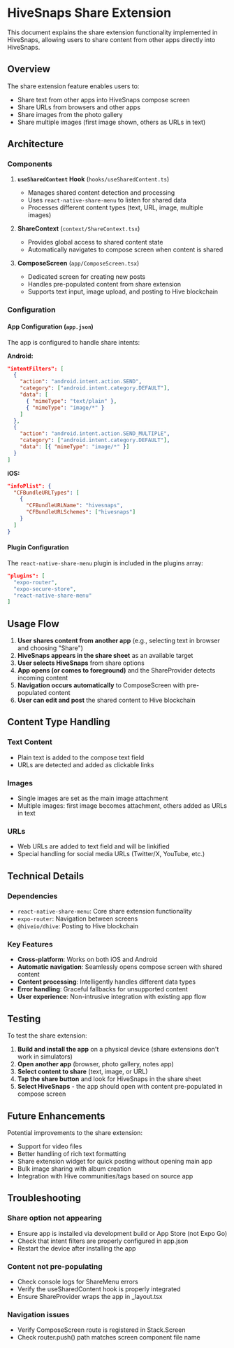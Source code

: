 # HiveSnaps Share Extension

This document explains the share extension functionality implemented in HiveSnaps, allowing users to share content from other apps directly into HiveSnaps.

## Overview

The share extension feature enables users to:
- Share text from other apps into HiveSnaps compose screen
- Share URLs from browsers and other apps
- Share images from the photo gallery
- Share multiple images (first image shown, others as URLs in text)

## Architecture

### Components

1. **`useSharedContent` Hook** (`hooks/useSharedContent.ts`)
   - Manages shared content detection and processing
   - Uses `react-native-share-menu` to listen for shared data
   - Processes different content types (text, URL, image, multiple images)

2. **ShareContext** (`context/ShareContext.tsx`)
   - Provides global access to shared content state
   - Automatically navigates to compose screen when content is shared

3. **ComposeScreen** (`app/ComposeScreen.tsx`)
   - Dedicated screen for creating new posts
   - Handles pre-populated content from share extension
   - Supports text input, image upload, and posting to Hive blockchain

### Configuration

#### App Configuration (`app.json`)

The app is configured to handle share intents:

**Android:**
```json
"intentFilters": [
  {
    "action": "android.intent.action.SEND",
    "category": ["android.intent.category.DEFAULT"],
    "data": [
      { "mimeType": "text/plain" },
      { "mimeType": "image/*" }
    ]
  },
  {
    "action": "android.intent.action.SEND_MULTIPLE",
    "category": ["android.intent.category.DEFAULT"],
    "data": [{ "mimeType": "image/*" }]
  }
]
```

**iOS:**
```json
"infoPlist": {
  "CFBundleURLTypes": [
    {
      "CFBundleURLName": "hivesnaps",
      "CFBundleURLSchemes": ["hivesnaps"]
    }
  ]
}
```

#### Plugin Configuration

The `react-native-share-menu` plugin is included in the plugins array:

```json
"plugins": [
  "expo-router",
  "expo-secure-store",
  "react-native-share-menu"
]
```

## Usage Flow

1. **User shares content from another app** (e.g., selecting text in browser and choosing "Share")
2. **HiveSnaps appears in the share sheet** as an available target
3. **User selects HiveSnaps** from share options
4. **App opens (or comes to foreground)** and the ShareProvider detects incoming content
5. **Navigation occurs automatically** to ComposeScreen with pre-populated content
6. **User can edit and post** the shared content to Hive blockchain

## Content Type Handling

### Text Content
- Plain text is added to the compose text field
- URLs are detected and added as clickable links

### Images
- Single images are set as the main image attachment
- Multiple images: first image becomes attachment, others added as URLs in text

### URLs
- Web URLs are added to text field and will be linkified
- Special handling for social media URLs (Twitter/X, YouTube, etc.)

## Technical Details

### Dependencies
- `react-native-share-menu`: Core share extension functionality
- `expo-router`: Navigation between screens
- `@hiveio/dhive`: Posting to Hive blockchain

### Key Features
- **Cross-platform**: Works on both iOS and Android
- **Automatic navigation**: Seamlessly opens compose screen with shared content
- **Content processing**: Intelligently handles different data types
- **Error handling**: Graceful fallbacks for unsupported content
- **User experience**: Non-intrusive integration with existing app flow

## Testing

To test the share extension:

1. **Build and install the app** on a physical device (share extensions don't work in simulators)
2. **Open another app** (browser, photo gallery, notes app)
3. **Select content to share** (text, image, or URL)
4. **Tap the share button** and look for HiveSnaps in the share sheet
5. **Select HiveSnaps** - the app should open with content pre-populated in compose screen

## Future Enhancements

Potential improvements to the share extension:
- Support for video files
- Better handling of rich text formatting
- Share extension widget for quick posting without opening main app
- Bulk image sharing with album creation
- Integration with Hive communities/tags based on source app

## Troubleshooting

### Share option not appearing
- Ensure app is installed via development build or App Store (not Expo Go)
- Check that intent filters are properly configured in app.json
- Restart the device after installing the app

### Content not pre-populating
- Check console logs for ShareMenu errors
- Verify the useSharedContent hook is properly integrated
- Ensure ShareProvider wraps the app in _layout.tsx

### Navigation issues
- Verify ComposeScreen route is registered in Stack.Screen
- Check router.push() path matches screen component file name
